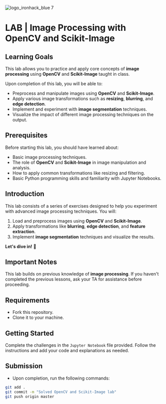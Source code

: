 ![logo_ironhack_blue 7](https://user-images.githubusercontent.com/23629340/40541063-a07a0a8a-601a-11e8-91b5-2f13e4e6b441.png)

# LAB | Image Processing with OpenCV and Scikit-Image

## Learning Goals

This lab allows you to practice and apply core concepts of **image processing** using **OpenCV** and **Scikit-Image** taught in class.

Upon completion of this lab, you will be able to:
  
- Preprocess and manipulate images using **OpenCV** and **Scikit-Image**.
- Apply various image transformations such as **resizing**, **blurring**, and **edge detection**.
- Implement and experiment with **image segmentation** techniques.
- Visualize the impact of different image processing techniques on the output.

## Prerequisites

Before starting this lab, you should have learned about:

- Basic image processing techniques.
- The role of **OpenCV** and **Scikit-Image** in image manipulation and analysis.
- How to apply common transformations like resizing and filtering.
- Basic Python programming skills and familiarity with Jupyter Notebooks.

## Introduction

This lab consists of a series of exercises designed to help you experiment with advanced image processing techniques. You will:

1. Load and preprocess images using **OpenCV** and **Scikit-Image**.
2. Apply transformations like **blurring**, **edge detection**, and **feature extraction**.
3. Implement **image segmentation** techniques and visualize the results.

**Let's dive in!** 🚀

## Important Notes

This lab builds on previous knowledge of **image processing**. If you haven't completed the previous lessons, ask your TA for assistance before proceeding.

## Requirements

- Fork this repository.
- Clone it to your machine.

## Getting Started

Complete the challenges in the `Jupyter Notebook` file provided. Follow the instructions and add your code and explanations as needed.

## Submission

- Upon completion, run the following commands:

```bash
git add .
git commit -m "Solved OpenCV and Scikit-Image lab"
git push origin master
